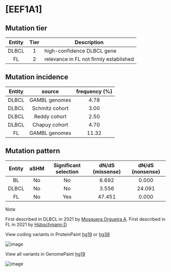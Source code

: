# [EEF1A1]

## Mutation tier

|Entity|Tier|Description                           |
|:------:|:----:|--------------------------------------|
|DLBCL |1   |high-confidence DLBCL gene            |
|FL    |2   |relevance in FL not firmly established|
## Mutation incidence

|Entity|source        |frequency (%)|
|:------:|:--------------:|:-------------:|
|DLBCL |GAMBL genomes | 4.78        |
|DLBCL |Schmitz cohort| 3.00        |
|DLBCL |Reddy cohort  | 2.50        |
|DLBCL |Chapuy cohort | 4.70        |
|FL    |GAMBL genomes |11.32        |

## Mutation pattern

|Entity|aSHM|Significant selection|dN/dS (missense)|dN/dS (nonsense)|
|:------:|:----:|:---------------------:|:----------------:|:----------------:|
|BL    |No  |No                   | 6.692          | 0.000          |
|DLBCL |No  |No                   | 3.556          |24.091          |
|FL    |No  |Yes                  |47.451          | 0.000          |


> [!NOTE]
> First described in DLBCL in 2021 by [Mosquera Orgueira A](https://pubmed.ncbi.nlm.nih.gov/33945543). First described in FL in 2021 by [Hübschmann D](https://pubmed.ncbi.nlm.nih.gov/33953289)

View coding variants in ProteinPaint [hg19](https://www.bcgsc.ca/downloads/morinlab/GAMBL/test/genes/EEF1A1_protein.html)  or [hg38](https://www.bcgsc.ca/downloads/morinlab/GAMBL/test/genes/EEF1A1_protein_hg38.html)

![image](../../images/proteinpaint/EEF1A1_NM_001402.svg)

View all variants in GenomePaint [hg19](https://www.bcgsc.ca/downloads/morinlab/GAMBL/test/genes/EEF1A1.html)

![image](../../images/proteinpaint/EEF1A1.svg)
